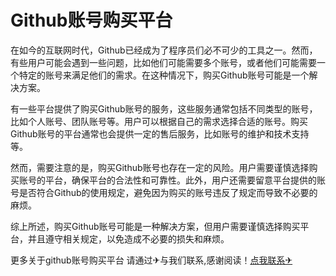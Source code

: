 # Github账号购买平台

在如今的互联网时代，Github已经成为了程序员们必不可少的工具之一。然而，有些用户可能会遇到一些问题，比如他们可能需要多个账号，或者他们可能需要一个特定的账号来满足他们的需求。在这种情况下，购买Github账号可能是一个解决方案。

有一些平台提供了购买Github账号的服务，这些服务通常包括不同类型的账号，比如个人账号、团队账号等。用户可以根据自己的需求选择合适的账号。购买Github账号的平台通常也会提供一定的售后服务，比如账号的维护和技术支持等。

然而，需要注意的是，购买Github账号也存在一定的风险。用户需要谨慎选择购买账号的平台，确保平台的合法性和可靠性。此外，用户还需要留意平台提供的账号是否符合Github的使用规定，避免因为购买的账号违反了规定而导致不必要的麻烦。

综上所述，购买Github账号可能是一种解决方案，但用户需要谨慎选择购买平台，并且遵守相关规定，以免造成不必要的损失和麻烦。

更多关于github账号购买平台 请通过✈与我们联系,感谢阅读！[点我联系✈](https://help.G208.com)